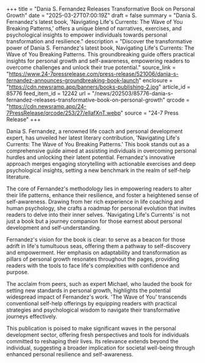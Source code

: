 +++
title = "Dania S. Fernandez Releases Transformative Book on Personal Growth"
date = "2025-03-27T07:00:19Z"
draft = false
summary = "Dania S. Fernandez's latest book, 'Navigating Life's Currents: The Wave of You Breaking Patterns,' offers a unique blend of narratives, exercises, and psychological insights to empower individuals towards personal transformation and resilience."
description = "Discover the transformative power of Dania S. Fernandez's latest book, Navigating Life's Currents: The Wave of You Breaking Patterns. This groundbreaking guide offers practical insights for personal growth and self-awareness, empowering readers to overcome challenges and unlock their true potential."
source_link = "https://www.24-7pressrelease.com/press-release/521006/dania-s-fernandez-announces-groundbreaking-book-launch"
enclosure = "https://cdn.newsramp.app/banners/books-publishing-2.jpg"
article_id = 85776
feed_item_id = 12242
url = "/news/202503/85776-dania-s-fernandez-releases-transformative-book-on-personal-growth"
qrcode = "https://cdn.newsramp.app/24-7PressRelease/qrcode/253/27/ellafXnT.webp"
source = "24-7 Press Release"
+++

<p>Dania S. Fernandez, a renowned life coach and personal development expert, has unveiled her latest literary contribution, 'Navigating Life's Currents: The Wave of You Breaking Patterns.' This book stands out as a comprehensive guide aimed at assisting individuals in overcoming personal hurdles and unlocking their latent potential. Fernandez's innovative approach merges engaging storytelling with actionable exercises and deep psychological insights, setting a new benchmark in the realm of self-help literature.</p><p>The core of Fernandez's methodology lies in empowering readers to alter their life patterns, enhance their resilience, and foster a heightened sense of self-awareness. Drawing from her rich experience in life coaching and human psychology, she crafts a roadmap for personal evolution that invites readers to delve into their inner selves. 'Navigating Life's Currents' is not just a book but a journey companion for those earnest about personal development and self-understanding.</p><p>Fernandez's vision for the book is clear: to serve as a beacon for those adrift in life's tumultuous seas, offering them a pathway to self-discovery and empowerment. Her emphasis on adaptability and transformation as pillars of personal growth resonates throughout the pages, providing readers with the tools to face life's complexities with confidence and purpose.</p><p>The acclaim from peers, such as expert Michael, who lauded the book for setting new standards in personal growth, highlights the potential widespread impact of Fernandez's work. 'The Wave of You' transcends conventional self-help offerings by equipping readers with practical strategies and psychological wisdom to navigate their transformative journeys effectively.</p><p>This publication is poised to make significant waves in the personal development sector, offering fresh perspectives and tools for individuals committed to reshaping their lives. Its relevance extends beyond the individual, suggesting a broader implication for societal well-being through enhanced personal resilience and self-awareness.</p>